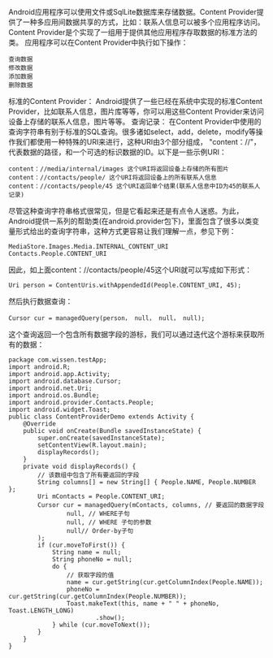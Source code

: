 Android应用程序可以使用文件或SqlLite数据库来存储数据。Content Provider提供了一种多应用间数据共享的方式，比如：联系人信息可以被多个应用程序访问。
Content Provider是个实现了一组用于提供其他应用程序存取数据的标准方法的类。
应用程序可以在Content Provider中执行如下操作：
```  
查询数据
修改数据
添加数据
删除数据
```
标准的Content Provider：
Android提供了一些已经在系统中实现的标准Content Provider，比如联系人信息，图片库等等，你可以用这些Content Provider来访问设备上存储的联系人信息，图片等等。
查询记录：
在Content Provider中使用的查询字符串有别于标准的SQL查询。很多诸如select，add，delete，modify等操作我们都使用一种特殊的URI来进行，这种URI由3个部分组成， "content：//"， 代表数据的路径，和一个可选的标识数据的ID。以下是一些示例URI：
```  
content：//media/internal/images 这个URI将返回设备上存储的所有图片
content：//contacts/people/ 这个URI将返回设备上的所有联系人信息
content：//contacts/people/45 这个URI返回单个结果(联系人信息中ID为45的联系人记录)
```
尽管这种查询字符串格式很常见，但是它看起来还是有点令人迷惑。为此，Android提供一系列的帮助类(在android.provider包下)，里面包含了很多以类变量形式给出的查询字符串，这种方式更容易让我们理解一点，参见下例：
```  
MediaStore.Images.Media.INTERNAL_CONTENT_URI
Contacts.People.CONTENT_URI
```
因此，如上面content：//contacts/people/45这个URI就可以写成如下形式：
```  
Uri person = ContentUris.withAppendedId(People.CONTENT_URI, 45);
```
然后执行数据查询：
```  
Cursor cur = managedQuery(person， null， null， null);
```
这个查询返回一个包含所有数据字段的游标，我们可以通过迭代这个游标来获取所有的数据：
```  
package com.wissen.testApp;
import android.R;
import android.app.Activity;
import android.database.Cursor;
import android.net.Uri;
import android.os.Bundle;
import android.provider.Contacts.People;
import android.widget.Toast;
public class ContentProviderDemo extends Activity {
	@Override
	public void onCreate(Bundle savedInstanceState) {
		super.onCreate(savedInstanceState);
		setContentView(R.layout.main);
		displayRecords();
	}
	private void displayRecords() {
		// 该数组中包含了所有要返回的字段
		String columns[] = new String[] { People.NAME, People.NUMBER };
		Uri mContacts = People.CONTENT_URI;
		Cursor cur = managedQuery(mContacts, columns, // 要返回的数据字段
				null, // WHERE子句
				null, // WHERE 子句的参数
				null// Order-by子句
		);
		if (cur.moveToFirst()) {
			String name = null;
			String phoneNo = null;
			do {
				// 获取字段的值
				name = cur.getString(cur.getColumnIndex(People.NAME));
				phoneNo = cur.getString(cur.getColumnIndex(People.NUMBER));
				Toast.makeText(this, name + " " + phoneNo, Toast.LENGTH_LONG)
						.show();
			} while (cur.moveToNext());
		}
	}
}
```
